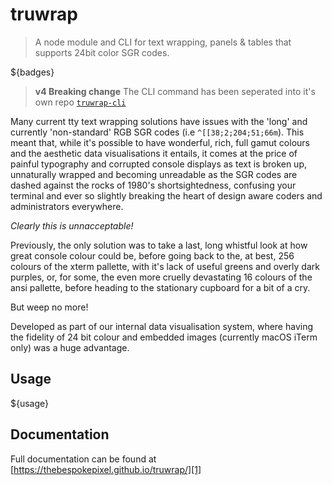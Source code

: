 # truwrap

> A node module and CLI for text wrapping, panels & tables that supports 24bit color SGR codes.

${badges}

> **v4 Breaking change** The CLI command has been seperated into it's own repo [`truwrap-cli`][2]

Many current tty text wrapping solutions have issues with the 'long' and currently 'non-standard' RGB SGR codes (i.e `^[[38;2;204;51;66m`). This meant that, while it's possible to have wonderful, rich, full gamut colours and the aesthetic data visualisations it entails, it comes at the price of painful typography and corrupted console displays as text is broken up, unnaturally wrapped and becoming unreadable as the SGR codes are dashed against the rocks of 1980's shortsightedness, confusing your terminal and ever so slightly breaking the heart of design aware coders and administrators everywhere.

_Clearly this is unnacceptable!_

Previously, the only solution was to take a last, long whistful look at how great console colour could be, before going back to the, at best, 256 colours of the xterm pallette, with it's lack of useful greens and overly dark purples, or, for some, the even more cruelly devastating 16 colours of the ansi pallette, before heading to the stationary cupboard for a bit of a cry.

But weep no more!

Developed as part of our internal data visualisation system, where having the fidelity of 24 bit colour and embedded images (currently macOS iTerm only) was a huge advantage.

## Usage

${usage}

## Documentation
Full documentation can be found at [https://thebespokepixel.github.io/truwrap/][1]

[1]: https://thebespokepixel.github.io/truwrap/
[2]: https://github.com/thebespokepixel/truwrap-cli
